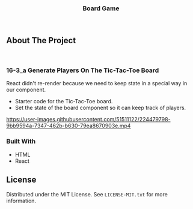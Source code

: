 <h3 align="center">Board Game</h3>
</br>

## About The Project
    
<br/>

### 16-3_a    Generate Players On The Tic-Tac-Toe Board

React didn't re-render because we need to keep state in a special way in our component.

- Starter code for the Tic-Tac-Toe board.
- Set the state of the board component so it can keep track of players.

https://user-images.githubusercontent.com/51511122/224479798-9bb9594a-7347-462b-b630-79ea8670903e.mp4



### Built With

- HTML
- React

## License

Distributed under the MIT License. See `LICENSE-MIT.txt` for more information.






